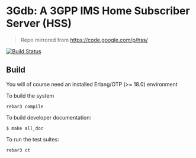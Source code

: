 3Gdb: A 3GPP IMS Home Subscriber Server (HSS)
========================================================================

> Repo mirrored from https://code.google.com/p/hss/

[![Build Status](https://travis-ci.org/eshikafe/hss.svg?branch=patch-1)](https://travis-ci.org/eshikafe/hss)

Build
------
You will of course need an installed Erlang/OTP (>= 18.0) environment 

To build the system

	rebar3 compile

To build developer documentation:

	$ make all_doc

To run the test suites:

	rebar3 ct



